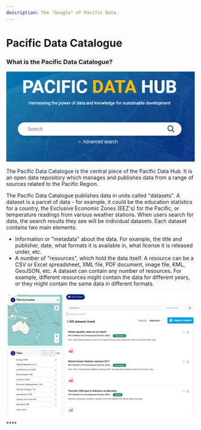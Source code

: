 ```yaml
---
description: The "Google" of Pacific Data.
---
```


# Pacific Data Catalogue

### What is the Pacific Data Catalogue?

![](../.gitbook/assets/pdh-catalogue-main-search.png)

The Pacific Data Catalogue is the central piece of the Pacific Data Hub. It is an open data repository which manages and publishes data from a range of sources related to the Pacific Region. 

The Pacific Data Catalogue publishes data in units called "datasets". A dataset is a parcel of data - for example, it could be the education statistics for a country, the Exclusive Economic Zones \(EEZ's\) for the Pacific, or temperature readings from various weather stations. When users search for data, the search results they see will be individual datasets. Each dataset contains two main elements:

* Information or "metadata" about the data. For example, the title and publisher, date, what formats it is available in, what license it is released under, etc.
* A number of "resources", which hold the data itself. A resource can be a CSV or Excel spreadsheet, XML file, PDF document, image file, KML, GeoJSON, etc. A dataset can contain any number of resources. For example, different resources might contain the data for different years, or they might contain the same data in different formats. 

![](../.gitbook/assets/pdh-catalogue-main-search2.png)

\*\*\*\*





